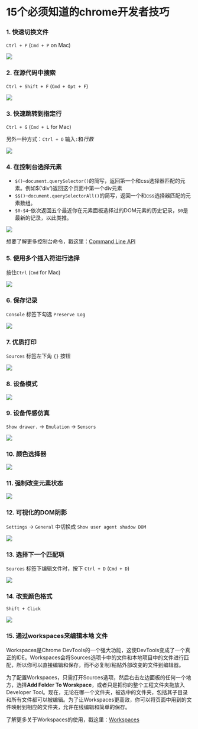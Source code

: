 # 15个必须知道的chrome开发者技巧

### 1. 快速切换文件

`Ctrl + P` (`Cmd + P` on Mac)

![](img/1.gif)

### 2. 在源代码中搜索

`Ctrl + Shift + F` (`Cmd + Opt + F`)

![](img/2.SearchAll.gif)

### 3. 快速跳转到指定行

`Ctrl + G` (`Cmd + L` for Mac)

另外一种方式：`Ctrl + O` 输入`:`和*行数*

![](img/3.JumpToLine.gif)

### 4. 在控制台选择元素

- `$()`–`document.querySelector()`的简写，返回第一个和css选择器匹配的元素。例如$(‘div’)返回这个页面中第一个div元素
- `$$()`–`document.querySelectorAll()`的简写，返回一个和css选择器匹配的元素数组。
- `$0-$4`–依次返回五个最近你在元素面板选择过的DOM元素的历史记录，`$0`是最新的记录，以此类推。

![](img/4.gif)

想要了解更多控制台命令，戳这里：[Command Line API](https://developer.chrome.com/devtools/docs/commandline-api)

### 5. 使用多个插入符进行选择

按住`Ctrl` (`Cmd` for Mac)

![](img/5.MultipleSelectClick.gif)

### 6. 保存记录

`Console` 标签下勾选 `Preserve Log`

![](img/6.PreserveLog.gif)

### 7. 优质打印

`Sources` 标签左下角 `{}` 按钮

![](img/7.PrettyPrint.gif)

### 8. 设备模式

![](img/8.png)

### 9. 设备传感仿真

`Show drawer.` -> `Emulation` -> `Sensors`

![](img/9.Sensors.gif)

### 10. 颜色选择器

![](img/10.ColorPicker.gif)

### 11. 强制改变元素状态

![](img/11.SimulateHover.gif)

### 12. 可视化的DOM阴影

`Settings` -> `General` 中切换成 `Show user agent shadow DOM`

![](img/12.ShadowDOM.gif)

### 13. 选择下一个匹配项

`Sources` 标签下编辑文件时，按下 `Ctrl + D` (`Cmd + D`) 

![](img/13.MultiSelect.gif)

### 14. 改变颜色格式

`Shift + Click`

![](img/14.ColorFormat.gif)

### 15. 通过workspaces来编辑本地 文件

Workspaces是Chrome DevTools的一个强大功能，这使DevTools变成了一个真正的IDE。Workspaces会将Sources选项卡中的文件和本地项目中的文件进行匹配，所以你可以直接编辑和保存，而不必复制/粘贴外部改变的文件到编辑器。

为了配置Workspaces，只需打开Sources选项，然后右击左边面板的任何一个地方，选择**Add Folder To Worskpace**，或者只是把你的整个工程文件夹拖放入Developer Tool。现在，无论在哪一个文件夹，被选中的文件夹，包括其子目录和所有文件都可以被编辑。为了让Workspaces更高效，你可以将页面中用到的文件映射到相应的文件夹，允许在线编辑和简单的保存。

了解更多关于Workspaces的使用，戳这里：[Workspaces](https://developer.chrome.com/devtools/docs/workspaces)
